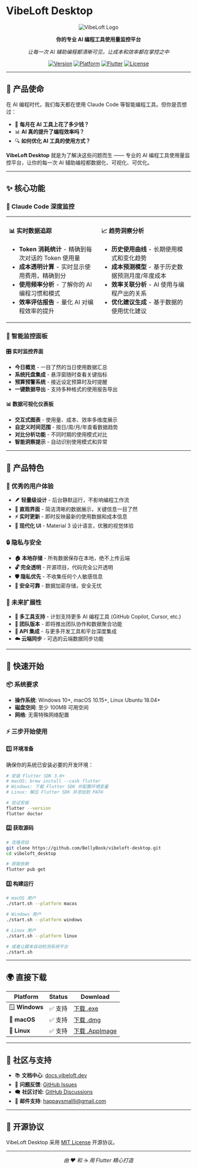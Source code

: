 # VibeLoft Desktop

<div align="center">

![VibeLoft Logo](https://via.placeholder.com/200x80/6366f1/ffffff?text=VibeLoft)

**你的专业 AI 编程工具使用量监控平台**

_让每一次 AI 辅助编程都清晰可见，让成本和效率都在掌控之中_

[![Version](https://img.shields.io/badge/version-1.0.0-blue.svg)](https://github.com/BellyBook/vibeloft-desktop)
[![Platform](https://img.shields.io/badge/platform-Windows%20%7C%20macOS%20%7C%20Linux-lightgrey.svg)](#支持平台)
[![Flutter](https://img.shields.io/badge/Flutter-3.0+-02569B.svg?logo=flutter)](https://flutter.dev)
[![License](https://img.shields.io/badge/license-MIT-green.svg)](LICENSE)

</div>

---

## 🎯 产品使命

在 AI 编程时代，我们每天都在使用 Claude Code 等智能编程工具。但你是否想过：

- 💸 **每月在 AI 工具上花了多少钱？**
- 📊 **AI 真的提升了编程效率吗？**
- 🔍 **如何优化 AI 工具的使用方式？**

**VibeLoft Desktop** 就是为了解决这些问题而生 —— 专业的 AI 编程工具使用量监控平台，让你的每一次 AI 辅助编程都数据化、可视化、可优化。

---

## ✨ 核心功能

### 🤖 Claude Code 深度监控

<table>
<tr>
<td width="50%">

#### 📊 实时数据追踪

- **Token 消耗统计** - 精确到每次对话的 Token 使用量
- **成本透明计算** - 实时显示使用费用，精确到分
- **使用频率分析** - 了解你的 AI 编程习惯和模式
- **效率评估报告** - 量化 AI 对编程效率的提升

</td>
<td width="50%">

#### 📈 趋势洞察分析

- **历史使用曲线** - 长期使用模式和变化趋势
- **成本预测模型** - 基于历史数据预测月度/年度成本
- **效率关联分析** - AI 使用与编程产出的关系
- **优化建议生成** - 基于数据的使用优化建议

</td>
</tr>
</table>

### 📱 智能监控面板

#### 🎛️ 实时监控界面

- **今日概览** - 一目了然的当日使用数据汇总
- **系统托盘集成** - 悬浮窗随时查看关键指标
- **预算预警系统** - 接近设定预算时及时提醒
- **一键数据导出** - 支持多种格式的使用报告导出

#### 📊 数据可视化仪表板

- **交互式图表** - 使用量、成本、效率多维度展示
- **自定义时间范围** - 按日/周/月/年查看数据趋势
- **对比分析功能** - 不同时期的使用模式对比
- **智能洞察提示** - 自动识别使用模式和异常

---

## 🌟 产品特色

### 🎨 优秀的用户体验

- **🪶 轻量级设计** - 后台静默运行，不影响编程工作流
- **🎯 直观界面** - 简洁清晰的数据展示，关键信息一目了然
- **⚡ 实时更新** - 即时反映最新的使用数据和成本信息
- **🎨 现代化 UI** - Material 3 设计语言，优雅的视觉体验

### 🔒 隐私与安全

- **🏠 本地存储** - 所有数据保存在本地，绝不上传云端
- **🔓 完全透明** - 开源项目，代码完全公开透明
- **🛡️ 隐私优先** - 不收集任何个人敏感信息
- **🔐 安全可靠** - 数据加密存储，安全无忧

### 🌱 未来扩展性

- **🔌 多工具支持** - 计划支持更多 AI 编程工具 (GitHub Copilot, Cursor, etc.)
- **👥 团队版本** - 即将推出团队协作和数据聚合功能
- **🔗 API 集成** - 与更多开发工具和平台深度集成
- **☁️ 云端同步** - 可选的云端数据同步功能

---

## 🚀 快速开始

### 📦 系统要求

- **操作系统**: Windows 10+, macOS 10.15+, Linux Ubuntu 18.04+
- **磁盘空间**: 至少 100MB 可用空间
- **网络**: 无需特殊网络配置

### ⚡ 三步开始使用

#### 1️⃣ 环境准备

确保你的系统已安装必要的开发环境：

```bash
# 安装 Flutter SDK 3.0+
# macOS: brew install --cask flutter
# Windows: 下载 Flutter SDK 并配置环境变量
# Linux: 解压 Flutter SDK 并添加到 PATH

# 验证安装
flutter --version
flutter doctor
```

#### 2️⃣ 获取源码

```bash
# 克隆项目
git clone https://github.com/BellyBook/vibeloft-desktop.git
cd vibeloft_desktop

# 获取依赖
flutter pub get
```

#### 3️⃣ 构建运行

```bash
# macOS 用户
./start.sh --platform macos

# Windows 用户
./start.sh --platform windows

# Linux 用户
./start.sh --platform linux

# 或者让脚本自动检测系统平台
./start.sh
```

---

## 🌍 直接下载

| Platform       | Status  | Download                                                                                                    |
| -------------- | ------- | ----------------------------------------------------------------------------------------------------------- |
| 🪟 **Windows** | ✅ 支持 | [下载 .exe](https://releases.vibeloft.dev/windows)                                                          |
| 🍎 **macOS**   | ✅ 支持 | [下载 .dmg](https://github.com/BellyBook/vibeloft-desktop/releases/download/1.0.0/vibeloft-1.0.0-macos.dmg) |
| 🐧 **Linux**   | ✅ 支持 | [下载 .AppImage](https://releases.vibeloft.dev/linux)                                                       |

</div>

---

## 🤝 社区与支持

- 📚 **文档中心**: [docs.vibeloft.dev](https://docs.vibeloft.dev)
- 💬 **问题反馈**: [GitHub Issues](https://github.com/BellyBook/vibeloft-desktop/issues)
- 🗨️ **社区讨论**: [GitHub Discussions](https://github.com/BellyBook/vibeloft-desktop/discussions)
- 📧 **邮件支持**: happaysmallli@gmail.com

---

## 📄 开源协议

VibeLoft Desktop 采用 [MIT License](LICENSE) 开源协议。

---

<div align="center">

_由 ❤️ 和 ☕ 用 Flutter 精心打造_

</div>
